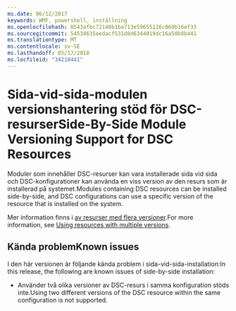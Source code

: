 ```yaml
---
ms.date: 06/12/2017
keywords: WMF, powershell, inställning
ms.openlocfilehash: 0543afbc72148b1ba713e59655126c069b16ef33
ms.sourcegitcommit: 54534635eedacf531d8d6344019dc16a50b8b441
ms.translationtype: MT
ms.contentlocale: sv-SE
ms.lasthandoff: 05/17/2018
ms.locfileid: "34218441"
---
```

# <a name="side-by-side-module-versioning-support-for-dsc-resources"></a><span data-ttu-id="1438d-102">Sida-vid-sida-modulen versionshantering stöd för DSC-resurser</span><span class="sxs-lookup"><span data-stu-id="1438d-102">Side-By-Side Module Versioning Support for DSC Resources</span></span>

<span data-ttu-id="1438d-103">Moduler som innehåller DSC-resurser kan vara installerade sida vid sida och DSC-konfigurationer kan använda en viss version av den resurs som är installerad på systemet.</span><span class="sxs-lookup"><span data-stu-id="1438d-103">Modules containing DSC resources can be installed side-by-side, and DSC configurations can use a specific version of the resource that is installed on the system.</span></span>

<span data-ttu-id="1438d-104">Mer information finns i [av resurser med flera versioner](https://msdn.microsoft.com/powershell/dsc/sxsresource).</span><span class="sxs-lookup"><span data-stu-id="1438d-104">For more information, see [Using resources with multiple versions](https://msdn.microsoft.com/powershell/dsc/sxsresource).</span></span>

## <a name="known-issues"></a><span data-ttu-id="1438d-105">Kända problem</span><span class="sxs-lookup"><span data-stu-id="1438d-105">Known issues</span></span>

<span data-ttu-id="1438d-106">I den här versionen är följande kända problem i sida-vid-sida-installation:</span><span class="sxs-lookup"><span data-stu-id="1438d-106">In this release, the following are known issues of side-by-side installation:</span></span>

-   <span data-ttu-id="1438d-107">Använder två olika versioner av DSC-resurs i samma konfiguration stöds inte.</span><span class="sxs-lookup"><span data-stu-id="1438d-107">Using two different versions of the DSC resource within the same configuration is not supported.</span></span>
